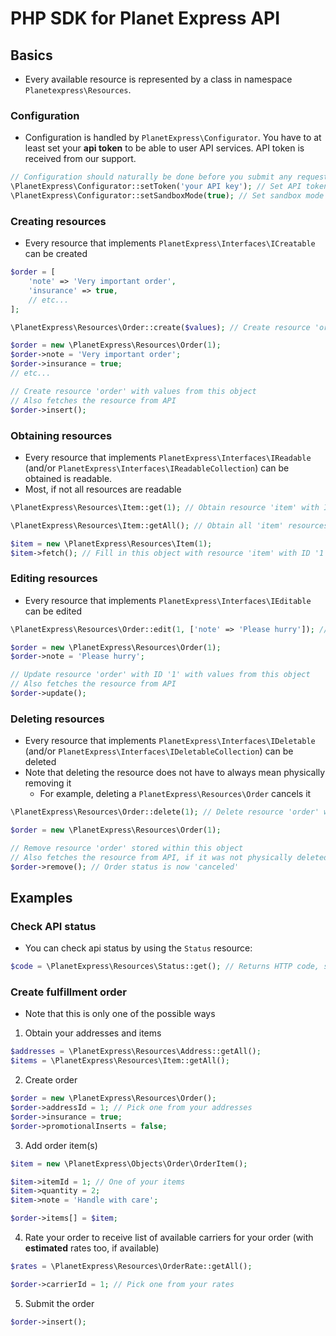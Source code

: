 # PHP SDK for Planet Express API

## Basics

- Every available resource is represented by a class in namespace `Planetexpress\Resources`.

### Configuration

- Configuration is handled by `PlanetExpress\Configurator`. You have to at least set your **api token**
to be able to user API services. API token is received from our support.

```php
// Configuration should naturally be done before you submit any request.
\PlanetExpress\Configurator::setToken('your API key'); // Set API token
\PlanetExpress\Configurator::setSandboxMode(true); // Set sandbox mode

```

### Creating resources
- Every resource that implements `PlanetExpress\Interfaces\ICreatable` can be created

```php
$order = [
    'note' => 'Very important order',
    'insurance' => true,
    // etc...
];

\PlanetExpress\Resources\Order::create($values); // Create resource 'order' with given values
```

```php
$order = new \PlanetExpress\Resources\Order(1);
$order->note = 'Very important order';
$order->insurance = true;
// etc...

// Create resource 'order' with values from this object
// Also fetches the resource from API
$order->insert();
```

### Obtaining resources
- Every resource that implements `PlanetExpress\Interfaces\IReadable` (and/or `PlanetExpress\Interfaces\IReadableCollection`) can be obtained
is readable.
- Most, if not all resources are readable

```php
\PlanetExpress\Resources\Item::get(1); // Obtain resource 'item' with ID '1'
```

```php
\PlanetExpress\Resources\Item::getAll(); // Obtain all 'item' resources
```

```php
$item = new \PlanetExpress\Resources\Item(1);
$item->fetch(); // Fill in this object with resource 'item' with ID '1'
```

### Editing resources
- Every resource that implements `PlanetExpress\Interfaces\IEditable` can be edited

```php
\PlanetExpress\Resources\Order::edit(1, ['note' => 'Please hurry']); // Edit resource 'order' with ID '1'
```

```php
$order = new \PlanetExpress\Resources\Order(1);
$order->note = 'Please hurry';

// Update resource 'order' with ID '1' with values from this object
// Also fetches the resource from API
$order->update();
```

### Deleting resources
- Every resource that implements `PlanetExpress\Interfaces\IDeletable` (and/or `PlanetExpress\Interfaces\IDeletableCollection`) can be deleted
- Note that deleting the resource does not have to always mean physically removing it
  - For example, deleting a `PlanetExpress\Resources\Order` cancels it

```php
\PlanetExpress\Resources\Order::delete(1); // Delete resource 'order' with ID '1'
```

```php
$order = new \PlanetExpress\Resources\Order(1);

// Remove resource 'order' stored within this object
// Also fetches the resource from API, if it was not physically deleted
$order->remove(); // Order status is now 'canceled'
```

## Examples

### Check API status

- You can check api status by using the `Status` resource:

```php
$code = \PlanetExpress\Resources\Status::get(); // Returns HTTP code, should be 200
```

### Create fulfillment order
- Note that this is only one of the possible ways

1. Obtain your addresses and items
```php
$addresses = \PlanetExpress\Resources\Address::getAll();
$items = \PlanetExpress\Resources\Item::getAll();
```

2. Create order
```php
$order = new \PlanetExpress\Resources\Order();
$order->addressId = 1; // Pick one from your addresses
$order->insurance = true;
$order->promotionalInserts = false;
```

3. Add order item(s)
```php
$item = new \PlanetExpress\Objects\Order\OrderItem();

$item->itemId = 1; // One of your items
$item->quantity = 2;
$item->note = 'Handle with care';

$order->items[] = $item;
```

4. Rate your order to receive list of available carriers for your order (with __estimated__ rates too, if available)
```php
$rates = \PlanetExpress\Resources\OrderRate::getAll();

$order->carrierId = 1; // Pick one from your rates
```

5. Submit the order
```php
$order->insert();
```




